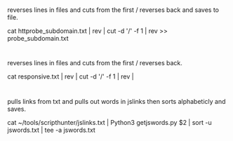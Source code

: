 
#
reverses lines in files and cuts from the first / reverses back and saves to file.

cat httprobe_subdomain.txt | rev |  cut -d '/' -f 1 | rev >> probe_subdomain.txt

#
reverses lines in files and cuts from the first / reverses back.

cat responsive.txt | rev | cut -d '/' -f 1 | rev | 
#
pulls links from txt and pulls out words in jslinks then sorts alphabeticly and saves.

cat ~/tools/scripthunter/jslinks.txt | Python3 getjswords.py $2 | sort -u jswords.txt | tee -a jswords.txt
#


